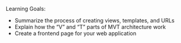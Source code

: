 Learning Goals:
* Summarize the process of creating views, templates, and URLs
* Explain how the “V” and “T” parts of MVT architecture work
* Create a frontend page for your web application